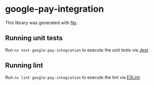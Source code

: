 # google-pay-integration

This library was generated with [Nx](https://nx.dev).

## Running unit tests

Run `nx test google-pay-integration` to execute the unit tests via [Jest](https://jestjs.io).

## Running lint

Run `nx lint google-pay-integration` to execute the lint via [ESLint](https://eslint.org/).
